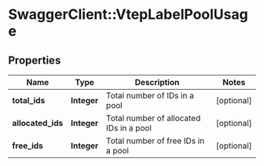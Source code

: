 # SwaggerClient::VtepLabelPoolUsage

## Properties
Name | Type | Description | Notes
------------ | ------------- | ------------- | -------------
**total_ids** | **Integer** | Total number of IDs in a pool | [optional] 
**allocated_ids** | **Integer** | Total number of allocated IDs in a pool | [optional] 
**free_ids** | **Integer** | Total number of free IDs in a pool | [optional] 


